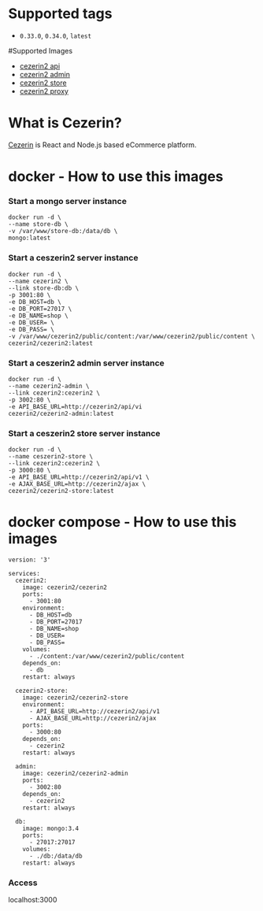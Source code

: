 # Supported tags

- ```0.33.0```, ```0.34.0```, ```latest```

#Supported Images

- [cezerin2 api](https://github.com/cezerin2/docker-cezerin2/blob/master/cezerin2/README.md)
- [cezerin2 admin](https://github.com/cezerin2/docker-cezerin2/blob/master/cezerin2-admin/README.md)
- [cezerin2 store](https://github.com/cezerin2/docker-cezerin2/blob/master/cezerin2-store/README.md)
- [cezerin2 proxy](https://github.com/cezerin2/docker-cezerin2/blob/master/cezerin2-proxy/README.md)


# What is Cezerin?
[Cezerin](https://github.com/cezerin2/cezerin2) is React and Node.js based eCommerce platform.

# docker - How to use this images

### Start a mongo server instance

```shell
docker run -d \
--name store-db \
-v /var/www/store-db:/data/db \
mongo:latest
```

### Start a ceszerin2 server instance

```shell
docker run -d \
--name cezerin2 \
--link store-db:db \
-p 3001:80 \
-e DB_HOST=db \
-e DB_PORT=27017 \
-e DB_NAME=shop \
-e DB_USER= \
-e DB_PASS= \
-v /var/www/cezerin2/public/content:/var/www/cezerin2/public/content \
cezerin2/cezerin2:latest
```

### Start a ceszerin2 admin server instance

```shell
docker run -d \
--name cezerin2-admin \
--link cezerin2:cezerin2 \
-p 3002:80 \
-e API_BASE_URL=http://cezerin2/api/vi
cezerin2/cezerin2-admin:latest
```

### Start a ceszerin2 store server instance

```shell
docker run -d \
--name ceszerin2-store \
--link cezerin2:cezerin2 \
-p 3000:80 \
-e API_BASE_URL=http://cezerin2/api/v1 \ 
-e AJAX_BASE_URL=http://cezerin2/ajax \ 
cezerin2/cezerin2-store:latest
```

# docker compose - How to use this images

```shell
version: '3'

services:
  cezerin2:
    image: cezerin2/cezerin2
    ports:
      - 3001:80
    environment:
      - DB_HOST=db
      - DB_PORT=27017
      - DB_NAME=shop
      - DB_USER=
      - DB_PASS=
    volumes:
      - ./content:/var/www/cezerin2/public/content
    depends_on:
      - db
    restart: always

  cezerin2-store:
    image: cezerin2/cezerin2-store
    environment:
      - API_BASE_URL=http://cezerin2/api/v1
      - AJAX_BASE_URL=http://cezerin2/ajax
    ports:
      - 3000:80
    depends_on:
      - cezerin2
    restart: always

  admin:
    image: cezerin2/cezerin2-admin
    ports:
      - 3002:80
    depends_on:
      - cezerin2
    restart: always

  db:
    image: mongo:3.4
    ports:
      - 27017:27017
    volumes:
      - ./db:/data/db
    restart: always
```

### Access

localhost:3000
